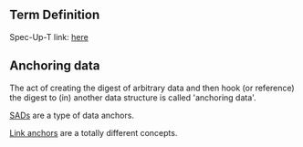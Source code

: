 ## Term Definition

Spec-Up-T link: <a href='https://weboftrust.github.io/WOT-terms/docs/glossary/data-anchor'>here</a>

## Anchoring data
The act of creating the digest of arbitrary data and then hook (or reference) the digest to (in) another data structure is called 'anchoring data'.

[SADs](self-addressing-data) are a type of data anchors.

[Link anchors](https://en.wikipedia.org/wiki/Hyperlink#Anchor_links) are a totally different concepts.